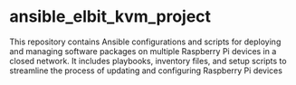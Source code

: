 # ansible_elbit_kvm_project
This repository contains Ansible configurations and scripts for deploying and managing software packages on multiple Raspberry Pi devices in a closed network. It includes playbooks, inventory files, and setup scripts to streamline the process of updating and configuring Raspberry Pi devices
